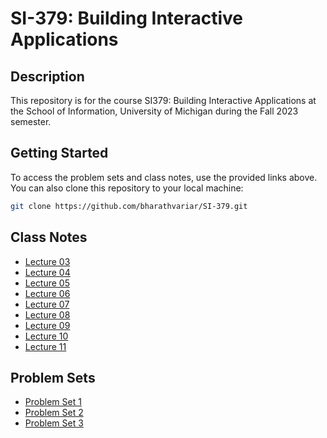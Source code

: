 <!-- Add a reference to the external CSS file -->
<link rel="stylesheet" type="text/css" href="style.css">

# SI-379: Building Interactive Applications

## Description

This repository is for the course SI379: Building Interactive Applications at the School of Information, University of Michigan during the Fall 2023 semester.

## Getting Started

To access the problem sets and class notes, use the provided links above. You can also clone this repository to your local machine:

```bash
git clone https://github.com/bharathvariar/SI-379.git
```

## Class Notes

- [Lecture 03](./class-notes/Lecture%2003.md)
- [Lecture 04](./class-notes/Lecture%2004.md)
- [Lecture 05](./class-notes/Lecture%2005.md)
- [Lecture 06](./class-notes/Lecture%2006.md)
- [Lecture 07](./class-notes/Lecture%2007.md)
- [Lecture 08](./class-notes/Lecture%2008.md)
- [Lecture 09](./class-notes/Lecture%2009.md)
- [Lecture 10](./class-notes/Lecture%2010.md)
- [Lecture 11](./class-notes/Lecture%2011.md)

## Problem Sets

- [Problem Set 1](./problem-sets/problem-set-1/index.html)
- [Problem Set 2](./problem-sets/problem-set-2/index.html)
- [Problem Set 3](./problem-sets/problem-set-3/index.html)
